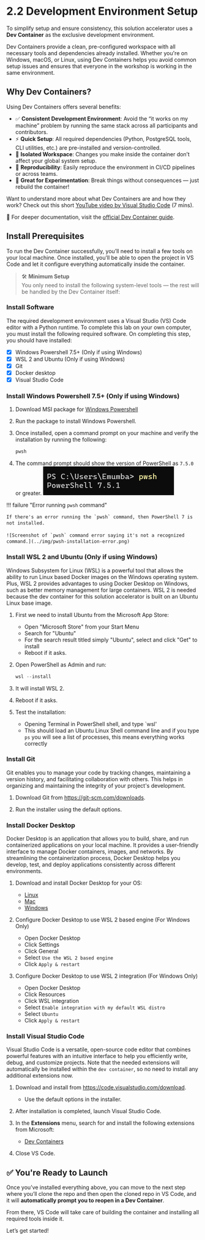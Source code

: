 # 2.2 Development Environment Setup

To simplify setup and ensure consistency, this solution accelerator uses a **Dev Container** as the exclusive development environment.

Dev Containers provide a clean, pre-configured workspace with all necessary tools and dependencies already installed. Whether you're on Windows, macOS, or Linux, using Dev Containers helps you avoid common setup issues and ensures that everyone in the workshop is working in the same environment.

## Why Dev Containers?

Using Dev Containers offers several benefits:

- ✅ **Consistent Development Environment**: Avoid the “it works on my machine” problem by running the same stack across all participants and contributors.
- ⚡ **Quick Setup**: All required dependencies (Python, PostgreSQL tools, CLI utilities, etc.) are pre-installed and version-controlled.
- 🔄 **Isolated Workspace**: Changes you make inside the container don’t affect your global system setup.
- 🔧 **Reproducibility**: Easily reproduce the environment in CI/CD pipelines or across teams.
- 🧪 **Great for Experimentation**: Break things without consequences — just rebuild the container!

Want to understand more about what Dev Containers are and how they work? Check out this short [YouTube video by Visual Studio Code](https://www.youtube.com/watch?v=b1RavPr_878&ab_channel=VisualStudioCode) (7 mins).

📘 For deeper documentation, visit the [official Dev Container guide](https://code.visualstudio.com/docs/devcontainers/containers).

## Install Prerequisites

To run the Dev Container successfully, you’ll need to install a few tools on your local machine. Once installed, you’ll be able to open the project in VS Code and let it configure everything automatically inside the container.

> 🛠️ **Minimum Setup**  
> You only need to install the following system-level tools — the rest will be handled by the Dev Container itself:

### Install Software

The required development environment uses a Visual Studio (VS) Code editor with a Python runtime. To complete this lab on your own computer, you must install the following required software. On completing this step, you should have installed:

- [X] Windows Powershell 7.5+ (Only if using Windows)
- [X] WSL 2 and Ubuntu (Only if using Windows)
- [X] Git
- [X] Docker desktop
- [X] Visual Studio Code

### Install Windows Powershell 7.5+ (Only if using Windows)

1. Download MSI package for [Windows Powershell](https://learn.microsoft.com/powershell/scripting/install/installing-powershell-on-windows?view=powershell-7.5)

2. Run the package to install Windows Powershell.

3. Once installed, open a command prompt on your machine and verify the installation by running the following:

    ```bash title=""
    pwsh
    ```

4. The command prompt should show the version of PowerShell as `7.5.0` or greater.
    ![Screenshot of the command prompt showing the results of the 'pwsh' command.](../img/pwsh-installation-version.png)

!!! failure "Error running `pwsh` command"

    If there's an error running the `pwsh` command, then PowerShell 7 is not installed.

    ![Screenshot of `pwsh` command error saying it's not a recognized command.](../img/pwsh-installation-error.png)

### Install WSL 2 and Ubuntu (Only if using Windows)

Windows Subsystem for Linux (WSL) is a powerful tool that allows the ability to run Linux based Docker images on the Windows operating system.  Plus, WSL 2 provides advantages to using
Docker Desktop on Windows, such as better memory management for large containers.  WSL 2 is needed because the dev container for this solution accelerator is built on an Ubuntu Linux base image.

1. First we need to install Ubuntu from the Microsoft App Store:

    - Open "Microsoft Store" from your Start Menu
    - Search for "Ubuntu"
    - For the search result titled simply "Ubuntu", select and click "Get" to install
    - Reboot if it asks.

2. Open PowerShell as Admin and run:

    ```powershell title=""
    wsl --install
    ```

3. It will install WSL 2.
4. Reboot if it asks.
5. Test the installation:

    - Opening Terminal in PowerShell shell, and type `wsl'
    - This should load an Ubuntu Linux Shell command line and if you type `ps` you will see a list of processes, this means everything works correctly

### Install Git

Git enables you to manage your code by tracking changes, maintaining a version history, and facilitating collaboration with others. This helps in organizing and maintaining the integrity of your project's development.

1. Download Git from <https://git-scm.com/downloads>.

2. Run the installer using the default options.

### Install Docker Desktop

Docker Desktop is an application that allows you to build, share, and run containerized applications on your local machine. It provides a user-friendly interface to manage Docker containers, images, and networks. By streamlining the containerization process, Docker Desktop helps you develop, test, and deploy applications consistently across different environments.

1. Download and install Docker Desktop for your OS:

    - [Linux](https://docs.docker.com/desktop/setup/install/linux/)
    - [Mac](https://docs.docker.com/desktop/setup/install/mac-install/)
    - [Windows](https://docs.docker.com/desktop/setup/install/windows-install/)

2. Configure Docker Desktop to use WSL 2 based engine (For Windows Only)

    - Open Docker Desktop
    - Click Settings
    - Click General
    - Select `Use the WSL 2 based engine`
    - Click `Apply & restart`

3. Configure Docker Desktop to use WSL 2 integration (For Windows Only)

    - Open Docker Desktop
    - Click Resources
    - Click WSL integration
    - Select `Enable integration with my default WSL distro`
    - Select `Ubuntu`
    - Click `Apply & restart`

### Install Visual Studio Code

Visual Studio Code is a versatile, open-source code editor that combines powerful features with an intuitive interface to help you efficiently write, debug, and customize projects. Note that
the needed extensions will automatically be installed within the `dev container`, so no need to install any additional extensions now.

1. Download and install from <https://code.visualstudio.com/download>.

    - Use the default options in the installer.

2. After installation is completed, launch Visual Studio Code.

3. In the **Extensions** menu, search for and install the following extensions from Microsoft:

    - [Dev Containers](https://marketplace.visualstudio.com/items?itemName=ms-vscode-remote.remote-containers)

4. Close VS Code.

## ✅ You're Ready to Launch

Once you’ve installed everything above, you can move to the next step where you’ll clone the repo and then open the cloned repo in VS Code, and it will **automatically prompt you to reopen in a Dev Container**.

From there, VS Code will take care of building the container and installing all required tools inside it.

Let’s get started!

